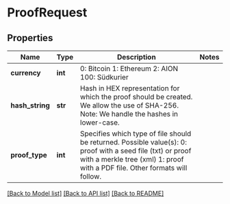 # ProofRequest

## Properties
Name | Type | Description | Notes
------------ | ------------- | ------------- | -------------
**currency** | **int** | 0: Bitcoin 1: Ethereum 2: AION 100: Südkurier | 
**hash_string** | **str** | Hash in HEX representation for which the proof should be created. We allow the use of SHA-256. Note: We handle the hashes in lower-case. | 
**proof_type** | **int** | Specifies which type of file should be returned. Possible value(s):  0: proof with a seed file (txt) or proof with a merkle tree (xml) 1: proof with a PDF file. Other formats will follow. | 

[[Back to Model list]](../README.md#documentation-for-models) [[Back to API list]](../README.md#documentation-for-api-endpoints) [[Back to README]](../README.md)


